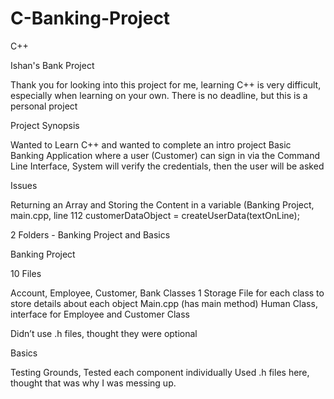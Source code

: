 # C-Banking-Project
C++

Ishan's Bank Project

Thank you for looking into this project for me, learning C++ is very difficult, especially when learning on your own. There is no deadline, but this is a personal project 

Project Synopsis

Wanted to Learn C++ and wanted to complete an intro project 
Basic Banking Application where a user (Customer) can sign in via the Command Line Interface, System will verify the credentials, then the user will be asked 



Issues 

Returning an Array and Storing the Content in a variable (Banking Project, main.cpp, line 112                 customerDataObject = createUserData(textOnLine);

2 Folders - Banking Project and Basics 

Banking Project

10 Files

Account, Employee, Customer, Bank Classes
1 Storage File for each class to store details about each object 
Main.cpp (has main method)
Human Class, interface for Employee and Customer Class

Didn’t use .h files, thought they were optional

Basics 

Testing Grounds, Tested each component individually 
Used .h files here, thought that was why I was messing up. 
